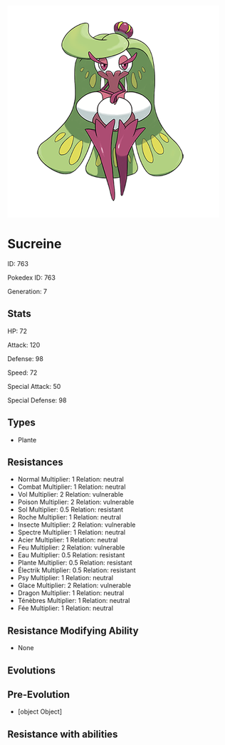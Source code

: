 ![](https://raw.githubusercontent.com/PokeAPI/sprites/master/sprites/pokemon/other/official-artwork/763.png)

# Sucreine
ID: 763

Pokedex ID: 763

Generation: 7

## Stats

HP: 72

Attack: 120

Defense: 98

Speed: 72

Special Attack: 50

Special Defense: 98

## Types

- Plante
## Resistances

- Normal Multiplier: 1 Relation: neutral
- Combat Multiplier: 1 Relation: neutral
- Vol Multiplier: 2 Relation: vulnerable
- Poison Multiplier: 2 Relation: vulnerable
- Sol Multiplier: 0.5 Relation: resistant
- Roche Multiplier: 1 Relation: neutral
- Insecte Multiplier: 2 Relation: vulnerable
- Spectre Multiplier: 1 Relation: neutral
- Acier Multiplier: 1 Relation: neutral
- Feu Multiplier: 2 Relation: vulnerable
- Eau Multiplier: 0.5 Relation: resistant
- Plante Multiplier: 0.5 Relation: resistant
- Électrik Multiplier: 0.5 Relation: resistant
- Psy Multiplier: 1 Relation: neutral
- Glace Multiplier: 2 Relation: vulnerable
- Dragon Multiplier: 1 Relation: neutral
- Ténèbres Multiplier: 1 Relation: neutral
- Fée Multiplier: 1 Relation: neutral
## Resistance Modifying Ability

- None

## Evolutions

## Pre-Evolution

- [object Object]

## Resistance with abilities
